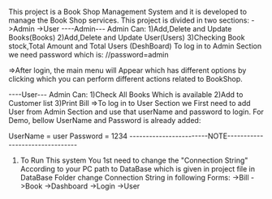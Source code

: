 This project is a Book Shop Management System and it is developed to manage the Book Shop services. This project is divided in two sections:
->Admin
->User
----Admin---
Admin Can:
1)Add,Delete and Update Books(Books)
2)Add,Delete and Update User(Users)
3)Checking Book stock,Total Amount and Total Users (DeshBoard)
To log in to Admin Section we need password which is:
//password=admin

=>After login, the main menu will Appear which has different options by clicking which you can perform different actions related to BookShop.

----User---
Admin Can:
1)Check All Books Which is available 
2)Add to Customer list 
3)Print Bill
=>To log in to User Section we First need to add User from Admin Section and use that userName and  password to login.
For Demo, bellow UserName and Password is already added:

UserName = user
Password = 1234
				------------------------NOTE--------------------------------

1) To Run This system You 1st need to change the "Connection String" According to your PC path to DataBase which is given in project file in DataBase Folder
change Connection String in following Forms:
->Bill
->Book
->Dashboard
->Login
->User
